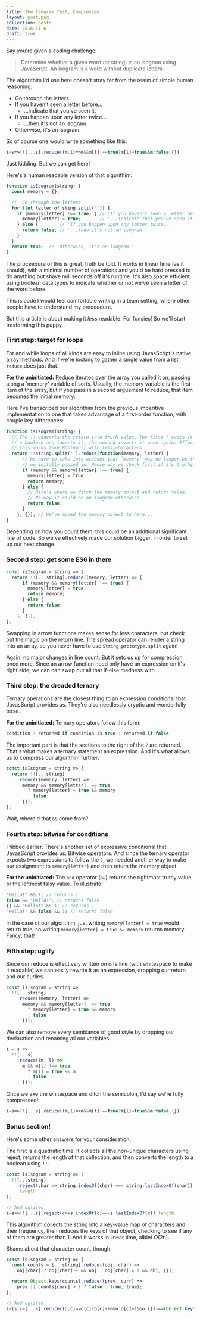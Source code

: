 ```yaml
---
title: The Isogram Test, Compressed
layout: post.pug
collection: posts
date: 2016-11-6
draft: true
---
```


Say you're given a coding challenge: 

> Determine whether a given word (or string) is an isogram using JavaScript. An isogram is a word without duplicate letters.

The algorithim I'd use here doesn't stray far from the realm of simple human reasoning:

* Go through the letters. 
* If you haven't seen a letter before... 
  * ...indicate that you've seen it. 
* If you happen upon any letter twice... 
  * ...then it's not an isogram.  
* Otherwise, it's an isogram.

So of course one would write something like this:

```javascript
i=s=>!![...s].reduce((m,l)=>m&&m[l]!==true?m[l]=true&&m:false,{})
```

Just kidding. But we can get here!

Here's a human readable version of that algorithim:

```javascript
function isIsogram(string) {
  const memory = {};

  // 'Go through the letters.'
  for (let letter of sting.split('')) {
    if (memory[letter] !== true) { // 'If you haven't seen a letter before...'
      memory[letter] = true;       // '...indicate that you've seen it.'
    } else {        // 'If you happen upon any letter twice...
      return false; // '...then it's not an isogram.'
    }
  }
  return true;  // 'Otherwise, it's an isogram.'
}
``` 

The proceedure of this is great, truth be told. It works in linear time (as it should), with a minimal number of operations and you'd be hard pressed to do anything but shave milliseconds off it's runtime. It's also space efficient, using boolean data types to indicate whether or not we've seen a letter of the word before.

This is code I would feel comfortable writing in a team setting, where other people have to understand my proceedure.

But this article is about making it _less_ readable. For funsies! So we'll start trasforming this puppy.

### First step: target for loops

For and while loops of all kinds are easy to inline using JavasScript's native array methods. And if we're looking to gather a single value from a list, `reduce` does just that.

__For the uninitiated:__ Reduce iterates over the array you called it on, passing along a 'memory' variable of sorts. Usually, the memory variable is the first item of the array, but if you pass in a second arguement to reduce, that item becomes the initial memory. 

Here I've transcribed our algorithim from the previous imperitive implementation to one that takes advantage of a first-order function, with couple key differences:

```javascript
function isIsogram(string) {
  // The !! converts the return into truth value. The first ! casts it to
  // a boolean and inverts it, the second inverts it once again. Effectively.
  // this works like Boolean() with less characters.
  return !!string.split('').reduce(function(memory, letter) {
      // We have to take into account that `memory` may no longer be the object 
      // we initally passed in. Hence why we check first if its truthy.
      if (memory && memory[letter] !== true) {
        memory[letter] = true;
        return memory;
      } else {
        // Here's where we ditch the memory object and return false. 
        // No way it could be an isogram otherwise.
        return false;
      }
    }, {}); // We've moved the memory object to here...
}
```

Depending on how you count them, this could be an additional significant line of code. So we've effectively made our solution bigger, in order to set up our next change.

### Second step: get some ES6 in there

```javascript
const isIsogram = string => { 
  return !![...string].reduce((memory, letter) => {
      if (memory && memory[letter] !== true) {
        memory[letter] = true;
        return memory;
      } else {
        return false;
      }
    }, {});
};
```

Swapping in arrow functions makes sense for less characters, but check out the magic on the return line. The spread operator can render a string into an array, so you never have to use `String.prototype.split` again!

Again, no major changes in line count. But it sets us up for compression once more. Since an arrow function need only have an expression on it's right side, we can can swap out all that if-else madness with...

### Third step: the dreaded ternary 

Ternary operations are the closest thing to an expression conditional that JavasScript provides us. They're also needlessly cryptic and wonderfully terse.

__For the uninitiated:__ Ternary operators follow this form:

```javascript
condition ? returned if condition is true : returned if false
```

The important part is that the sections to the right of the `?` are returned. That's what makes a ternary statement an expression. And it's what allows us to compress our algorithim further:

```javascript
const isIsogram = string => {
  return !![...string]
    .reduce((memory, letter) =>
      memory && memory[letter] !== true 
        ? memory[letter] = true && memory
        : false      
    , {});
};
```

Wait, where'd that `&&` come from?

### Fourth step: bitwise for conditions

I fibbed earlier. There's another set of expressive conditional that JavasScript provides us: Bitwise operators. And since the ternary operator expects two expressions to follow the `?`, we needed another way to make our assignment to `memory[letter]` and then return the memory object. 

__For the uninitiated:__ The `and` operator (`&&`) returns the rightmost truthy value or the leftmost falsy value. To illustrate:

```javascript
"Hello!" && 1; // returns 1
false && "Hello!"; // returns false
{} && "Hello!" && 1; // returns 1
"Hello!" && false && 1; // returns false
```

In the case of our algorithim, just writing `memory[letter] = true` would return true, so writing `memory[letter] = true && memory` returns memory. Fancy, that!

### Fifth step: uglify

Since our reduce is effectively written on one line (with whitespace to make it readable) we can easily rewrite it as an expression, dropping our return and our curlies.

```javascript
const isIsogram = string => 
  !![...string]
    .reduce((memory, letter) =>
      memory && memory[letter] !== true 
        ? memory[letter] = true && memory
        : false      
    , {});
```

We can also remove every semblance of good style by dropping our declaration and renaming all our variables.

```javascript
i = s => 
  !![...s]
    .reduce((m, l) =>
      m && m[l] !== true 
        ? m[l] = true && m
        : false 
    , {});
```

Once we axe the whitespace and ditch the semicolon, I'd say we're fully compressed!

```javascript
i=s=>!![...s].reduce((m,l)=>m&&m[l]!==true?m[l]=true&&m:false,{})
```

### Bonus section!

Here's some other answers for your consideration. 

The first is a quadratic time. It collects all the non-unique characters using reject, returns the length of that collection, and then converts the length to a boolean using `!!`.

```javascript
const isIsogram = string => (
  !![...string]
    .reject(char => string.indexOf(char) === string.lastIndexOf(char))
    .length
);

// And uglifed
i=s=>!![...s].reject(c=>s.indexOf(c)===s.lastIndexOf(c)).length
```

This algorithim collects the string into a key-value map of characters and their frequency, then reduces the keys of that object, checking to see if any of them are greater than 1. And it works in linear time, albiet _O_(2n).

Shame about that character count, though.

```javascript
const isIsogram = string => {
  const counts = [...string].reduce((obj, char) =>
    obj[char] ? obj[char]++ && obj : obj[char] = 1 && obj, {});

  return Object.keys(counts).reduce((prev, curr) =>
    prev || counts[curr] > 1 ? false : true, true);
};

// And uglifed
i=(s,c=[...s].reduce((o,c)=>o[c]?o[c]++&&o:o[c]=1&&o,{}))=>(Object.keys(c).reduce((p,d)=>p||c[d]>1?false:true,true))
```